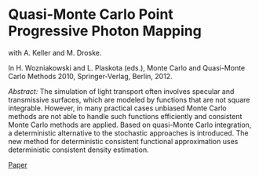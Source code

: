 # Quasi-Monte Carlo Point Progressive Photon Mapping

with A. Keller and M. Droske.

In H. Wozniakowski and L. Plaskota (eds.), Monte Carlo and Quasi-Monte Carlo Methods
2010, Springer-Verlag, Berlin, 2012.

*Abstract:* The simulation of light transport
often involves specular and transmissive surfaces, which are modeled by functions that
are not square integrable. However, in many practical cases unbiased Monte Carlo methods
are not able to handle such functions efficiently and consistent Monte Carlo methods are
applied. Based on quasi-Monte Carlo integration, a deterministic alternative to the
stochastic approaches is introduced. The new method for deterministic consistent
functional approximation uses deterministic consistent density estimation.

[Paper](qppm.pdf)


